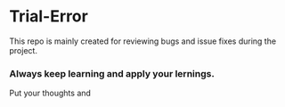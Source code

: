# Trial-Error

This repo is mainly created for reviewing bugs and issue fixes during the project.

### Always keep learning and apply your lernings.

Put your thoughts and
